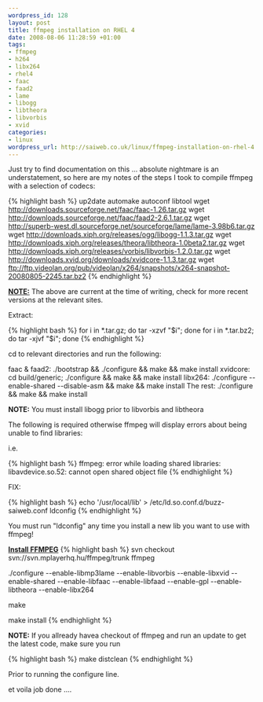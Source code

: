 ```yaml
--- 
wordpress_id: 128
layout: post
title: ffmpeg installation on RHEL 4
date: 2008-08-06 11:28:59 +01:00
tags: 
- ffmpeg
- h264
- libx264
- rhel4
- faac
- faad2
- lame
- libogg
- libtheora
- libvorbis
- xvid
categories: 
- linux
wordpress_url: http://saiweb.co.uk/linux/ffmpeg-installation-on-rhel-4
---
```

Just try to find documentation on this ... absolute nightmare is an understatement, so here are my notes of the steps I took to compile ffmpeg with a selection of codecs:

{% highlight bash %}
up2date automake autoconf libtool
wget http://downloads.sourceforge.net/faac/faac-1.26.tar.gz
wget http://downloads.sourceforge.net/faac/faad2-2.6.1.tar.gz
wget http://superb-west.dl.sourceforge.net/sourceforge/lame/lame-3.98b6.tar.gz
wget http://downloads.xiph.org/releases/ogg/libogg-1.1.3.tar.gz
wget http://downloads.xiph.org/releases/theora/libtheora-1.0beta2.tar.gz
wget http://downloads.xiph.org/releases/vorbis/libvorbis-1.2.0.tar.gz
wget http://downloads.xvid.org/downloads/xvidcore-1.1.3.tar.gz
wget ftp://ftp.videolan.org/pub/videolan/x264/snapshots/x264-snapshot-20080805-2245.tar.bz2
{% endhighlight %}

<b><u>NOTE:</u></b> The above are current at the time of writing, check for more recent versions at the relevant sites.

Extract:

{% highlight bash %}
 for i in *.tar.gz; do tar -xzvf "$i"; done
 for i in *.tar.bz2; do tar -xjvf "$i"; done
{% endhighlight %}

cd to relevant directories and run the following:

faac &amp; faad2:  ./bootstrap &&amp; ./configure &&amp; make &&amp; make install
xvidcore: cd build/generic; ./configure &&amp; make &&amp; make install
libx264: ./configure --enable-shared --disable-asm &&amp; make &&amp; make install
The rest: ./configure &&amp; make &&amp; make install

<b>NOTE:</b> You must install libogg prior to libvorbis and libtheora

The following is required otherwise ffmpeg will display errors about being unable to find libraries:

i.e.

{% highlight bash %}
ffmpeg: error while loading shared libraries: libavdevice.so.52: cannot open shared object file
{% endhighlight %}

FIX: 

{% highlight bash %}
echo '/usr/local/lib' > /etc/ld.so.conf.d/buzz-saiweb.conf
ldconfig
{% endhighlight %}

You must run "ldconfig" any time you install a new lib you want to use with ffmpeg!

<b><u>Install FFMPEG</u></b>
{% highlight bash %}
svn checkout svn://svn.mplayerhq.hu/ffmpeg/trunk ffmpeg

./configure --enable-libmp3lame --enable-libvorbis --enable-libxvid --enable-shared --enable-libfaac --enable-libfaad --enable-gpl --enable-libtheora --enable-libx264

make

make install
{% endhighlight %}


<b>NOTE:</b> If you allready havea checkout of ffmpeg and run an update to get the latest code, make sure you run

{% highlight bash %}
make distclean
{% endhighlight %}

Prior to running the configure line.

et voila job done ....
